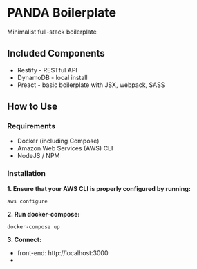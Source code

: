 # PANDA Boilerplate

Minimalist full-stack boilerplate

## Included Components

* Restify - RESTful API
* DynamoDB - local install
* Preact - basic boilerplate with JSX, webpack, SASS

## How to Use

### Requirements

* Docker (including Compose)
* Amazon Web Services (AWS) CLI
* NodeJS / NPM

### Installation

**1. Ensure that your AWS CLI is properly configured by running:**

```
aws configure
```

**2. Run docker-compose:**
```
docker-compose up

```

**3. Connect:**

* front-end: http://localhost:3000
* 
